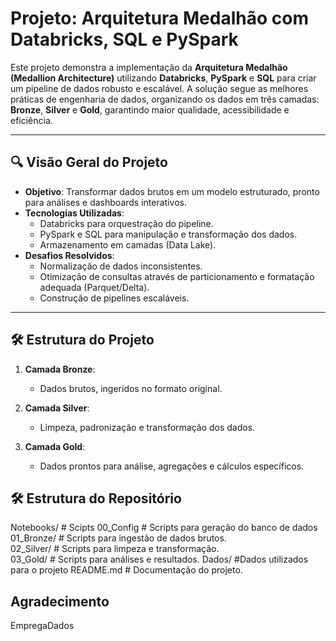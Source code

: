 # Projeto: Arquitetura Medalhão com Databricks, SQL e PySpark

Este projeto demonstra a implementação da **Arquitetura Medalhão (Medallion Architecture)** utilizando **Databricks**, **PySpark** e **SQL** para criar um pipeline de dados robusto e escalável. A solução segue as melhores práticas de engenharia de dados, organizando os dados em três camadas: **Bronze**, **Silver** e **Gold**, garantindo maior qualidade, acessibilidade e eficiência.

---

## 🔍 Visão Geral do Projeto
- **Objetivo**: Transformar dados brutos em um modelo estruturado, pronto para análises e dashboards interativos.
- **Tecnologias Utilizadas**:  
  - Databricks para orquestração do pipeline.  
  - PySpark e SQL para manipulação e transformação dos dados.  
  - Armazenamento em camadas (Data Lake).  
- **Desafios Resolvidos**:  
  - Normalização de dados inconsistentes.  
  - Otimização de consultas através de particionamento e formatação adequada (Parquet/Delta).  
  - Construção de pipelines escaláveis.

---

## 🛠️ Estrutura do Projeto
1. **Camada Bronze**:  
   - Dados brutos, ingeridos no formato original.  

2. **Camada Silver**:  
   - Limpeza, padronização e transformação dos dados.  

3. **Camada Gold**:  
   - Dados prontos para análise, agregações e cálculos específicos.

## 🛠️ Estrutura do Repositório
Notebooks/      # Scipts
  00_Config     # Scripts para geração do banco de dados
  01_Bronze/    # Scripts para ingestão de dados brutos.  
  02_Silver/    # Scripts para limpeza e transformação.  
  03_Gold/      # Scripts para análises e resultados.
Dados/          #Dados utilizados para o projeto
README.md     # Documentação do projeto.

## Agradecimento
  EmpregaDados
